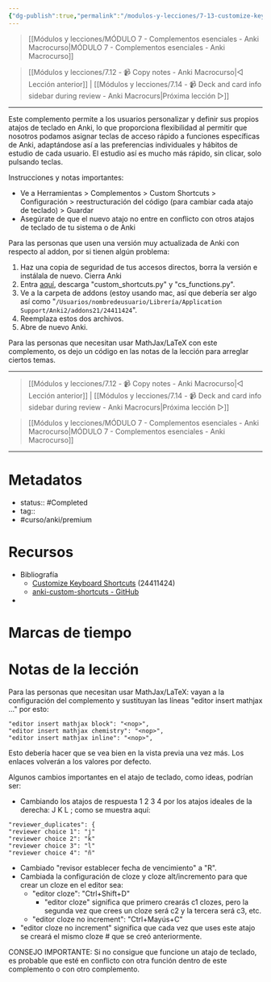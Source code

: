 ```yaml
---
{"dg-publish":true,"permalink":"/modulos-y-lecciones/7-13-customize-keyboard-shortcuts-anki-macrocurso/","noteIcon":"","updated":"2024-05-22T13:35:14.716+02:00"}
---
```



> [[Módulos y lecciones/MÓDULO 7 - Complementos esenciales - Anki Macrocurso\|MÓDULO 7 - Complementos esenciales - Anki Macrocurso]]

> [[Módulos y lecciones/7.12 - 📹 Copy notes - Anki Macrocurso\|◁ Lección anterior]] | [[Módulos y lecciones/7.14 - 📹 Deck and card info sidebar during review - Anki Macrocurs\|Próxima lección ▷]]

---

Este complemento permite a los usuarios personalizar y definir sus propios atajos de teclado en Anki, lo que proporciona flexibilidad al permitir que nosotros podamos asignar teclas de acceso rápido a funciones específicas de Anki, adaptándose así a las preferencias individuales y hábitos de estudio de cada usuario. El estudio así es mucho más rápido, sin clicar, solo pulsando teclas.

Instrucciones y notas importantes:

- Ve a Herramientas > Complementos > Custom Shortcuts > Configuración > reestructuración del código (para cambiar cada atajo de teclado) > Guardar
- Asegúrate de que el nuevo atajo no entre en conflicto con otros atajos de teclado de tu sistema o de Anki

Para las personas que usen una versión muy actualizada de Anki con respecto al addon, por si tienen algún problema: 

1. Haz una copia de seguridad de tus accesos directos, borra la versión e instálala de nuevo. Cierra Anki
2. Entra [aquí](https://github.com/Liresol/anki-custom-shortcuts/tree/dev/custom_shortcuts), descarga "custom_shortcuts.py" y "cs_functions.py".
3. Ve a la carpeta de addons (estoy usando mac, así que debería ser algo así como "``/Usuarios/nombredeusuario/Librería/Application Support/Anki2/addons21/24411424``".
4. Reemplaza estos dos archivos.
5. Abre de nuevo Anki.

Para las personas que necesitan usar MathJax/LaTeX con este complemento, os dejo un código en las notas de la lección para arreglar ciertos temas.

---

> [[Módulos y lecciones/7.12 - 📹 Copy notes - Anki Macrocurso\|◁ Lección anterior]] | [[Módulos y lecciones/7.14 - 📹 Deck and card info sidebar during review - Anki Macrocurs\|Próxima lección ▷]]

> [[Módulos y lecciones/MÓDULO 7 - Complementos esenciales - Anki Macrocurso\|MÓDULO 7 - Complementos esenciales - Anki Macrocurso]]

---
# Metadatos
- status:: #Completed 
- tag:: 
- #curso/anki/premium

# Recursos
- Bibliografía
	- [Customize Keyboard Shortcuts](https://ankiweb.net/shared/info/24411424) (24411424)
	- [anki-custom-shortcuts - GitHub](https://github.com/Liresol/anki-custom-shortcuts)
- 

# Marcas de tiempo


# Notas de la lección
Para las personas que necesitan usar MathJax/LaTeX: vayan a la configuración del complemento y sustituyan las líneas "editor insert mathjax ..." por esto:

```
"editor insert mathjax block": "<nop>",
"editor insert mathjax chemistry": "<nop>",
"editor insert mathjax inline": "<nop>",
```

Esto debería hacer que se vea bien en la vista previa una vez más. Los enlaces volverán a los valores por defecto.

Algunos cambios importantes en el atajo de teclado, como ideas, podrían ser:

- Cambiando los atajos de respuesta 1 2 3 4 por los atajos ideales de la derecha: J K L ; como se muestra aquí:

```
"reviewer_duplicates": {
"reviewer choice 1": "j" 
"reviewer choice 2": "k" 
"reviewer choice 3": "l" 
"reviewer choice 4": "ñ" 
```

- Cambiado "revisor establecer fecha de vencimiento" a "R".
- Cambiada la configuración de cloze y cloze alt/incremento para que crear un cloze en el editor sea:
	- "editor cloze": "Ctrl+Shift+D"
		- "editor cloze" significa que primero crearás c1 clozes, pero la segunda vez que crees un cloze será c2 y la tercera será c3, etc.
	- "editor cloze no increment": "Ctrl+Mayús+C"
- "editor cloze no increment" significa que cada vez que uses este atajo se creará el mismo cloze # que se creó anteriormente. 

 CONSEJO IMPORTANTE: Si no consigue que funcione un atajo de teclado, es probable que esté en conflicto con otra función dentro de este complemento o con otro complemento.